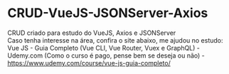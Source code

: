 # CRUD-VueJS-JSONServer-Axios
CRUD criado para estudo do VueJS, Axios e JSONServer <br/>
Caso tenha interesse na área, confira o site abaixo, me ajudou no estudo: <br/>
Vue JS - Guia Completo (Vue CLI, Vue Router, Vuex e GraphQL) - Udemy.com (Como o curso é pago, pense bem se deseja ou não) - https://www.udemy.com/course/vue-js-guia-completo/
